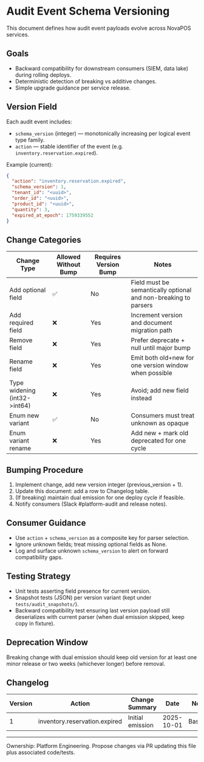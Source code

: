 # Audit Event Schema Versioning

This document defines how audit event payloads evolve across NovaPOS services.

## Goals

- Backward compatibility for downstream consumers (SIEM, data lake) during rolling deploys.
- Deterministic detection of breaking vs additive changes.
- Simple upgrade guidance per service release.

## Version Field

Each audit event includes:

- `schema_version` (integer) — monotonically increasing per logical event type family.
- `action` — stable identifier of the event (e.g. `inventory.reservation.expired`).

Example (current):

```json
{
  "action": "inventory.reservation.expired",
  "schema_version": 1,
  "tenant_id": "<uuid>",
  "order_id": "<uuid>",
  "product_id": "<uuid>",
  "quantity": 3,
  "expired_at_epoch": 1759339552
}
```

## Change Categories

| Change Type | Allowed Without Bump | Requires Version Bump | Notes |
|-------------|----------------------|------------------------|-------|
| Add optional field | ✅ | No | Field must be semantically optional and non-breaking to parsers |
| Add required field | ❌ | Yes | Increment version and document migration path |
| Remove field | ❌ | Yes | Prefer deprecate + null until major bump |
| Rename field | ❌ | Yes | Emit both old+new for one version window when possible |
| Type widening (int32->int64) | ❌ | Yes | Avoid; add new field instead |
| Enum new variant | ✅ | No | Consumers must treat unknown as opaque |
| Enum variant rename | ❌ | Yes | Add new + mark old deprecated for one cycle |

## Bumping Procedure

1. Implement change, add new version integer (previous_version + 1).
2. Update this document: add a row to Changelog table.
3. (If breaking) maintain dual emission for one deploy cycle if feasible.
4. Notify consumers (Slack #platform-audit and release notes).

## Consumer Guidance

- Use `action` + `schema_version` as a composite key for parser selection.
- Ignore unknown fields; treat missing optional fields as None.
- Log and surface unknown `schema_version` to alert on forward compatibility gaps.

## Testing Strategy

- Unit tests asserting field presence for current version.
- Snapshot tests (JSON) per version variant (kept under `tests/audit_snapshots/`).
- Backward compatibility test ensuring last version payload still deserializes with current parser (when dual emission skipped, keep copy in fixture).

## Deprecation Window

Breaking change with dual emission should keep old version for at least one minor release or two weeks (whichever longer) before removal.

## Changelog

| Version | Action | Change Summary | Date | Notes |
|---------|--------|----------------|------|-------|
| 1 | inventory.reservation.expired | Initial emission | 2025-10-01 | Baseline |

---
Ownership: Platform Engineering. Propose changes via PR updating this file plus associated code/tests.
